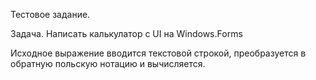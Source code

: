 Тестовое задание.

Задача.
Написать калькулатор с UI на Windows.Forms

Исходное выражение вводится текстовой строкой, преобразуется в обратную польскую нотацию и вычисляется.